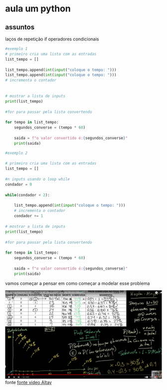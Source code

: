 # aula um python

## assuntos
laços de repetição
if
operadores condicionais

```python
#exemplo 1
# primeiro cria uma lista com as entradas
list_tempo = []

list_tempo.append(int(input("coloque o tempo: ")))
list_tempo.append(int(input("coloque o tempo: ")))
# incrementa o contador


# mostrar a lista de inputs
print(list_tempo)

#for para passar pela lista convertendo

for tempo in list_tempo:
    segundos_converse = (tempo * 60)

    saida = f"o valor convertido é:{segundos_converse}"
    print(saida)

```

```python
#exemplo 2

# primeiro cria uma lista com as entradas
list_tempo = []

#n inputs usando o loop while
condador = 0

while(condador < 2):

    list_tempo.append(int(input("coloque o tempo: ")))
    # incrementa o contador
    condador += 1

# mostrar a lista de inputs
print(list_tempo)

#for para passar pela lista convertendo

for tempo in list_tempo:
    segundos_converse = (tempo * 60)

    saida = f"o valor convertido é:{segundos_converse}"
    print(saida)
```

vamos começar a pensar em como começar a modelar esse problema

![Alt text](image.png)
fonte
[fonte video Altay](https://www.youtube.com/watch?v=J7V-pBniU_8&list=PLZjaOxYREinv_M_2nc-BIwptMbfIFipQj&index=10)
